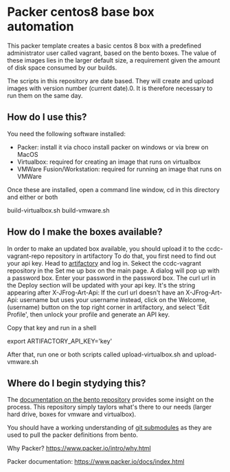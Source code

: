 # Packer centos8 base box automation

This packer template creates a basic centos 8 box with a predefined administrator user called vagrant, based on the bento boxes.
The value of these images lies in the larger default size, a requirement given the amount of disk space consumed by our builds.

The scripts in this repository are date based. They will create and upload images with version number (current date).0.
It is therefore necessary to run them on the same day.

## How do I use this?

You need the following software installed:

- Packer: install it via choco install packer on windows or via brew on MacOS
- Virtualbox: required for creating an image that runs on virtualbox
- VMWare Fusion/Workstation: required for running an image that runs on VMWare

Once these are installed, open a command line window, cd in this directory and either or both

build-virtualbox.sh
build-vmware.sh

## How do I make the boxes available?

In order to make an updated box available, you should upload it to the ccdc-vagrant-repo repository in artifactory
To do that, you first need to find out your api key. Head to [artifactory](https://artifactory.ccdc.cam.ac.uk/) and log in.
Sekect the ccdc-vagrant repository in the Set me up box on the main page. A dialog will pop up with a password box. Enter your password in the password box.
The curl url in the Deploy section will be updated with your api key. It's the string appearing after X-JFrog-Art-Api:
If the curl url doesn't have an X-JFrog-Art-Api: username but uses your username instead, click on the Welcome, (username) button on the top right corner in artifactory, and select 'Edit Profile', then unlock your profile and generate an API key.

Copy that key and run in a shell

  export ARTIFACTORY_API_KEY='key'

After that, run one or both scripts called upload-virtualbox.sh and upload-vmware.sh

## Where do I begin stydying this?

The [documentation on the bento repository](https://github.com/chef/bento) provides some insight on the process.
This repository simply taylors what's there to our needs (larger hard drive, boxes for vmware and virtualbox).

You should have a working understanding of [git submodules](https://git-scm.com/book/en/v2/Git-Tools-Submodules) as they are used to pull the packer definitions from bento.

Why Packer? https://www.packer.io/intro/why.html

Packer documentation: https://www.packer.io/docs/index.html
